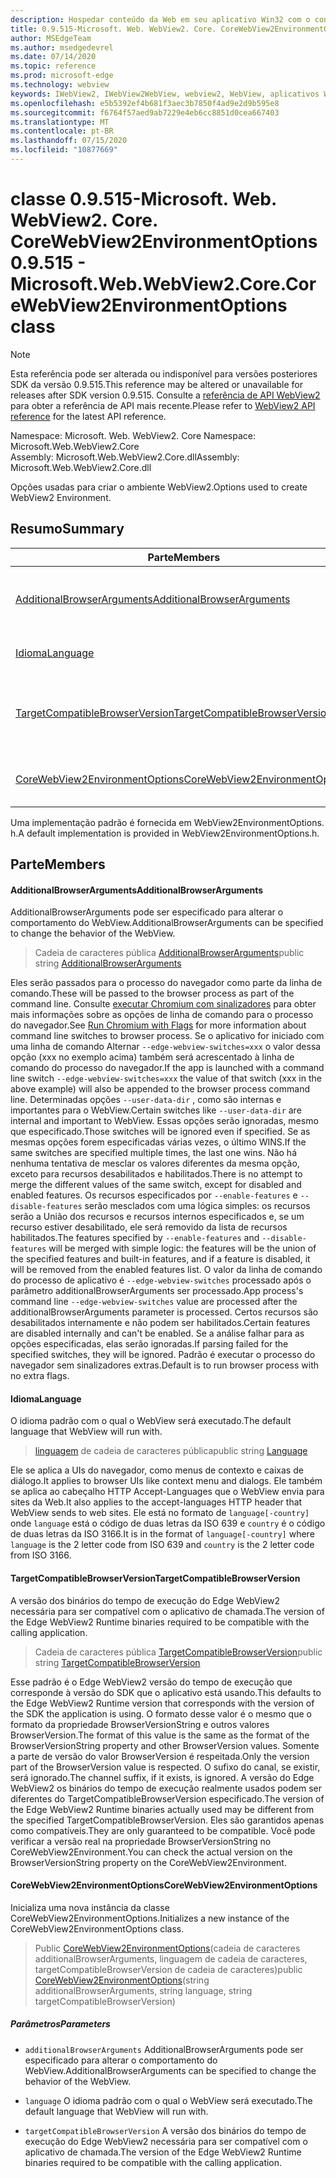 ```yaml
---
description: Hospedar conteúdo da Web em seu aplicativo Win32 com o controle WebView2 do Microsoft Edge
title: 0.9.515-Microsoft. Web. WebView2. Core. CoreWebView2EnvironmentOptions
author: MSEdgeTeam
ms.author: msedgedevrel
ms.date: 07/14/2020
ms.topic: reference
ms.prod: microsoft-edge
ms.technology: webview
keywords: IWebView2, IWebView2WebView, webview2, WebView, aplicativos Win32, Win32, Edge, ICoreWebView2, ICoreWebView2Controller, controle do navegador, HTML Edge
ms.openlocfilehash: e5b5392ef4b681f3aec3b7850f4ad9e2d9b595e8
ms.sourcegitcommit: f6764f57aed9ab7229e4eb6cc8851d0cea667403
ms.translationtype: MT
ms.contentlocale: pt-BR
ms.lasthandoff: 07/15/2020
ms.locfileid: "10877669"
---
```

# <span data-ttu-id="62b1d-104">classe 0.9.515-Microsoft. Web. WebView2. Core. CoreWebView2EnvironmentOptions</span><span class="sxs-lookup"><span data-stu-id="62b1d-104">0.9.515 - Microsoft.Web.WebView2.Core.CoreWebView2EnvironmentOptions class</span></span> 

> [!NOTE]
> <span data-ttu-id="62b1d-105">Esta referência pode ser alterada ou indisponível para versões posteriores SDK da versão 0.9.515.</span><span class="sxs-lookup"><span data-stu-id="62b1d-105">This reference may be altered or unavailable for releases after SDK version 0.9.515.</span></span> <span data-ttu-id="62b1d-106">Consulte a [referência de API WebView2](../../../webview2-api-reference.md) para obter a referência de API mais recente.</span><span class="sxs-lookup"><span data-stu-id="62b1d-106">Please refer to [WebView2 API reference](../../../webview2-api-reference.md) for the latest API reference.</span></span>

<span data-ttu-id="62b1d-107">Namespace: Microsoft. Web. WebView2. Core </span><span class="sxs-lookup"><span data-stu-id="62b1d-107">Namespace: Microsoft.Web.WebView2.Core</span></span>\
<span data-ttu-id="62b1d-108">Assembly: Microsoft.Web.WebView2.Core.dll</span><span class="sxs-lookup"><span data-stu-id="62b1d-108">Assembly: Microsoft.Web.WebView2.Core.dll</span></span>

<span data-ttu-id="62b1d-109">Opções usadas para criar o ambiente WebView2.</span><span class="sxs-lookup"><span data-stu-id="62b1d-109">Options used to create WebView2 Environment.</span></span>

## <span data-ttu-id="62b1d-110">Resumo</span><span class="sxs-lookup"><span data-stu-id="62b1d-110">Summary</span></span>

 <span data-ttu-id="62b1d-111">Parte</span><span class="sxs-lookup"><span data-stu-id="62b1d-111">Members</span></span>                        | <span data-ttu-id="62b1d-112">Descrições</span><span class="sxs-lookup"><span data-stu-id="62b1d-112">Descriptions</span></span>
--------------------------------|---------------------------------------------
[<span data-ttu-id="62b1d-113">AdditionalBrowserArguments</span><span class="sxs-lookup"><span data-stu-id="62b1d-113">AdditionalBrowserArguments</span></span>](#additionalbrowserarguments) | <span data-ttu-id="62b1d-114">AdditionalBrowserArguments pode ser especificado para alterar o comportamento do WebView.</span><span class="sxs-lookup"><span data-stu-id="62b1d-114">AdditionalBrowserArguments can be specified to change the behavior of the WebView.</span></span>
[<span data-ttu-id="62b1d-115">Idioma</span><span class="sxs-lookup"><span data-stu-id="62b1d-115">Language</span></span>](#language) | <span data-ttu-id="62b1d-116">O idioma padrão com o qual o WebView será executado.</span><span class="sxs-lookup"><span data-stu-id="62b1d-116">The default language that WebView will run with.</span></span>
[<span data-ttu-id="62b1d-117">TargetCompatibleBrowserVersion</span><span class="sxs-lookup"><span data-stu-id="62b1d-117">TargetCompatibleBrowserVersion</span></span>](#targetcompatiblebrowserversion) | <span data-ttu-id="62b1d-118">A versão dos binários do tempo de execução do Edge WebView2 necessária para ser compatível com o aplicativo de chamada.</span><span class="sxs-lookup"><span data-stu-id="62b1d-118">The version of the Edge WebView2 Runtime binaries required to be compatible with the calling application.</span></span>
[<span data-ttu-id="62b1d-119">CoreWebView2EnvironmentOptions</span><span class="sxs-lookup"><span data-stu-id="62b1d-119">CoreWebView2EnvironmentOptions</span></span>](#corewebview2environmentoptions) | <span data-ttu-id="62b1d-120">Inicializa uma nova instância da classe CoreWebView2EnvironmentOptions.</span><span class="sxs-lookup"><span data-stu-id="62b1d-120">Initializes a new instance of the CoreWebView2EnvironmentOptions class.</span></span>

<span data-ttu-id="62b1d-121">Uma implementação padrão é fornecida em WebView2EnvironmentOptions. h.</span><span class="sxs-lookup"><span data-stu-id="62b1d-121">A default implementation is provided in WebView2EnvironmentOptions.h.</span></span>

## <span data-ttu-id="62b1d-122">Parte</span><span class="sxs-lookup"><span data-stu-id="62b1d-122">Members</span></span>

#### <span data-ttu-id="62b1d-123">AdditionalBrowserArguments</span><span class="sxs-lookup"><span data-stu-id="62b1d-123">AdditionalBrowserArguments</span></span> 

<span data-ttu-id="62b1d-124">AdditionalBrowserArguments pode ser especificado para alterar o comportamento do WebView.</span><span class="sxs-lookup"><span data-stu-id="62b1d-124">AdditionalBrowserArguments can be specified to change the behavior of the WebView.</span></span>

> <span data-ttu-id="62b1d-125">Cadeia de caracteres pública [AdditionalBrowserArguments](#additionalbrowserarguments)</span><span class="sxs-lookup"><span data-stu-id="62b1d-125">public string [AdditionalBrowserArguments](#additionalbrowserarguments)</span></span>

<span data-ttu-id="62b1d-126">Eles serão passados para o processo do navegador como parte da linha de comando.</span><span class="sxs-lookup"><span data-stu-id="62b1d-126">These will be passed to the browser process as part of the command line.</span></span> <span data-ttu-id="62b1d-127">Consulte [executar Chromium com sinalizadores](https://aka.ms/RunChromiumWithFlags) para obter mais informações sobre as opções de linha de comando para o processo do navegador.</span><span class="sxs-lookup"><span data-stu-id="62b1d-127">See [Run Chromium with Flags](https://aka.ms/RunChromiumWithFlags) for more information about command line switches to browser process.</span></span> <span data-ttu-id="62b1d-128">Se o aplicativo for iniciado com uma linha de comando Alternar `--edge-webview-switches=xxx` o valor dessa opção (xxx no exemplo acima) também será acrescentado à linha de comando do processo do navegador.</span><span class="sxs-lookup"><span data-stu-id="62b1d-128">If the app is launched with a command line switch `--edge-webview-switches=xxx` the value of that switch (xxx in the above example) will also be appended to the browser process command line.</span></span> <span data-ttu-id="62b1d-129">Determinadas opções `--user-data-dir` , como são internas e importantes para o WebView.</span><span class="sxs-lookup"><span data-stu-id="62b1d-129">Certain switches like `--user-data-dir` are internal and important to WebView.</span></span> <span data-ttu-id="62b1d-130">Essas opções serão ignoradas, mesmo que especificado.</span><span class="sxs-lookup"><span data-stu-id="62b1d-130">Those switches will be ignored even if specified.</span></span> <span data-ttu-id="62b1d-131">Se as mesmas opções forem especificadas várias vezes, o último WINS.</span><span class="sxs-lookup"><span data-stu-id="62b1d-131">If the same switches are specified multiple times, the last one wins.</span></span> <span data-ttu-id="62b1d-132">Não há nenhuma tentativa de mesclar os valores diferentes da mesma opção, exceto para recursos desabilitados e habilitados.</span><span class="sxs-lookup"><span data-stu-id="62b1d-132">There is no attempt to merge the different values of the same switch, except for disabled and enabled features.</span></span> <span data-ttu-id="62b1d-133">Os recursos especificados por `--enable-features` e `--disable-features` serão mesclados com uma lógica simples: os recursos serão a União dos recursos e recursos internos especificados e, se um recurso estiver desabilitado, ele será removido da lista de recursos habilitados.</span><span class="sxs-lookup"><span data-stu-id="62b1d-133">The features specified by `--enable-features` and `--disable-features` will be merged with simple logic: the features will be the union of the specified features and built-in features, and if a feature is disabled, it will be removed from the enabled features list.</span></span> <span data-ttu-id="62b1d-134">O valor da linha de comando do processo de aplicativo é `--edge-webview-switches` processado após o parâmetro additionalBrowserArguments ser processado.</span><span class="sxs-lookup"><span data-stu-id="62b1d-134">App process's command line `--edge-webview-switches` value are processed after the additionalBrowserArguments parameter is processed.</span></span> <span data-ttu-id="62b1d-135">Certos recursos são desabilitados internamente e não podem ser habilitados.</span><span class="sxs-lookup"><span data-stu-id="62b1d-135">Certain features are disabled internally and can't be enabled.</span></span> <span data-ttu-id="62b1d-136">Se a análise falhar para as opções especificadas, elas serão ignoradas.</span><span class="sxs-lookup"><span data-stu-id="62b1d-136">If parsing failed for the specified switches, they will be ignored.</span></span> <span data-ttu-id="62b1d-137">Padrão é executar o processo do navegador sem sinalizadores extras.</span><span class="sxs-lookup"><span data-stu-id="62b1d-137">Default is to run browser process with no extra flags.</span></span>

#### <span data-ttu-id="62b1d-138">Idioma</span><span class="sxs-lookup"><span data-stu-id="62b1d-138">Language</span></span> 

<span data-ttu-id="62b1d-139">O idioma padrão com o qual o WebView será executado.</span><span class="sxs-lookup"><span data-stu-id="62b1d-139">The default language that WebView will run with.</span></span>

> <span data-ttu-id="62b1d-140">[linguagem](#language) de cadeia de caracteres pública</span><span class="sxs-lookup"><span data-stu-id="62b1d-140">public string [Language](#language)</span></span>

<span data-ttu-id="62b1d-141">Ele se aplica a UIs do navegador, como menus de contexto e caixas de diálogo.</span><span class="sxs-lookup"><span data-stu-id="62b1d-141">It applies to browser UIs like context menu and dialogs.</span></span> <span data-ttu-id="62b1d-142">Ele também se aplica ao cabeçalho HTTP Accept-Languages que o WebView envia para sites da Web.</span><span class="sxs-lookup"><span data-stu-id="62b1d-142">It also applies to the accept-languages HTTP header that WebView sends to web sites.</span></span> <span data-ttu-id="62b1d-143">Ele está no formato de `language[-country]` onde `language` está o código de duas letras da ISO 639 e `country` é o código de duas letras da ISO 3166.</span><span class="sxs-lookup"><span data-stu-id="62b1d-143">It is in the format of `language[-country]` where `language` is the 2 letter code from ISO 639 and `country` is the 2 letter code from ISO 3166.</span></span>

#### <span data-ttu-id="62b1d-144">TargetCompatibleBrowserVersion</span><span class="sxs-lookup"><span data-stu-id="62b1d-144">TargetCompatibleBrowserVersion</span></span> 

<span data-ttu-id="62b1d-145">A versão dos binários do tempo de execução do Edge WebView2 necessária para ser compatível com o aplicativo de chamada.</span><span class="sxs-lookup"><span data-stu-id="62b1d-145">The version of the Edge WebView2 Runtime binaries required to be compatible with the calling application.</span></span>

> <span data-ttu-id="62b1d-146">Cadeia de caracteres pública [TargetCompatibleBrowserVersion](#targetcompatiblebrowserversion)</span><span class="sxs-lookup"><span data-stu-id="62b1d-146">public string [TargetCompatibleBrowserVersion](#targetcompatiblebrowserversion)</span></span>

<span data-ttu-id="62b1d-147">Esse padrão é o Edge WebView2 versão do tempo de execução que corresponde à versão do SDK que o aplicativo está usando.</span><span class="sxs-lookup"><span data-stu-id="62b1d-147">This defaults to the Edge WebView2 Runtime version that corresponds with the version of the SDK the application is using.</span></span> <span data-ttu-id="62b1d-148">O formato desse valor é o mesmo que o formato da propriedade BrowserVersionString e outros valores BrowserVersion.</span><span class="sxs-lookup"><span data-stu-id="62b1d-148">The format of this value is the same as the format of the BrowserVersionString property and other BrowserVersion values.</span></span> <span data-ttu-id="62b1d-149">Somente a parte de versão do valor BrowserVersion é respeitada.</span><span class="sxs-lookup"><span data-stu-id="62b1d-149">Only the version part of the BrowserVersion value is respected.</span></span> <span data-ttu-id="62b1d-150">O sufixo do canal, se existir, será ignorado.</span><span class="sxs-lookup"><span data-stu-id="62b1d-150">The channel suffix, if it exists, is ignored.</span></span> <span data-ttu-id="62b1d-151">A versão do Edge WebView2 os binários do tempo de execução realmente usados podem ser diferentes do TargetCompatibleBrowserVersion especificado.</span><span class="sxs-lookup"><span data-stu-id="62b1d-151">The version of the Edge WebView2 Runtime binaries actually used may be different from the specified TargetCompatibleBrowserVersion.</span></span> <span data-ttu-id="62b1d-152">Eles são garantidos apenas como compatíveis.</span><span class="sxs-lookup"><span data-stu-id="62b1d-152">They are only guaranteed to be compatible.</span></span> <span data-ttu-id="62b1d-153">Você pode verificar a versão real na propriedade BrowserVersionString no CoreWebView2Environment.</span><span class="sxs-lookup"><span data-stu-id="62b1d-153">You can check the actual version on the BrowserVersionString property on the CoreWebView2Environment.</span></span>

#### <span data-ttu-id="62b1d-154">CoreWebView2EnvironmentOptions</span><span class="sxs-lookup"><span data-stu-id="62b1d-154">CoreWebView2EnvironmentOptions</span></span> 

<span data-ttu-id="62b1d-155">Inicializa uma nova instância da classe CoreWebView2EnvironmentOptions.</span><span class="sxs-lookup"><span data-stu-id="62b1d-155">Initializes a new instance of the CoreWebView2EnvironmentOptions class.</span></span>

> <span data-ttu-id="62b1d-156">Public [CoreWebView2EnvironmentOptions](#corewebview2environmentoptions)(cadeia de caracteres additionalBrowserArguments, linguagem de cadeia de caracteres, targetCompatibleBrowserVersion de cadeia de caracteres)</span><span class="sxs-lookup"><span data-stu-id="62b1d-156">public  [CoreWebView2EnvironmentOptions](#corewebview2environmentoptions)(string additionalBrowserArguments, string language, string targetCompatibleBrowserVersion)</span></span>

##### <span data-ttu-id="62b1d-157">Parâmetros</span><span class="sxs-lookup"><span data-stu-id="62b1d-157">Parameters</span></span>
* `additionalBrowserArguments` <span data-ttu-id="62b1d-158">AdditionalBrowserArguments pode ser especificado para alterar o comportamento do WebView.</span><span class="sxs-lookup"><span data-stu-id="62b1d-158">AdditionalBrowserArguments can be specified to change the behavior of the WebView.</span></span> 

* `language` <span data-ttu-id="62b1d-159">O idioma padrão com o qual o WebView será executado.</span><span class="sxs-lookup"><span data-stu-id="62b1d-159">The default language that WebView will run with.</span></span> 

* `targetCompatibleBrowserVersion` <span data-ttu-id="62b1d-160">A versão dos binários do tempo de execução do Edge WebView2 necessária para ser compatível com o aplicativo de chamada.</span><span class="sxs-lookup"><span data-stu-id="62b1d-160">The version of the Edge WebView2 Runtime binaries required to be compatible with the calling application.</span></span>

